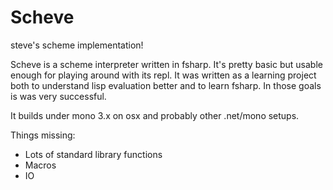 # Scheve

steve's scheme implementation!

Scheve is a scheme interpreter written in fsharp. It's pretty basic but usable enough for playing around with its repl. It was written as a learning project both to understand lisp evaluation better and to learn fsharp. In those goals is was very successful.

It builds under mono 3.x on osx and probably other .net/mono setups.

Things missing:
* Lots of standard library functions
* Macros
* IO
